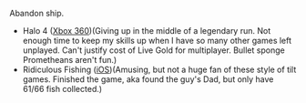 Abandon ship.

- Halo 4 ([Xbox 360](https://www.halowaypoint.com/en-us/games/halo4))(Giving up in the middle of a legendary run. Not enough time to keep my skills up when I have so many other games left unplayed. Can't justify cost of Live Gold for multiplayer. Bullet sponge Prometheans aren't fun.) 
- Ridiculous Fishing ([iOS](http://www.ridiculousfishing.com))(Amusing, but not a huge fan of these style of tilt games. Finished the game, aka found the guy's Dad, but only have 61/66 fish collected.)
